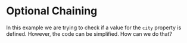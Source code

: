 # Optional Chaining

In this example we are trying to check if a value for the `city` property is defined. However, the code can be simplified. How can we do that?
